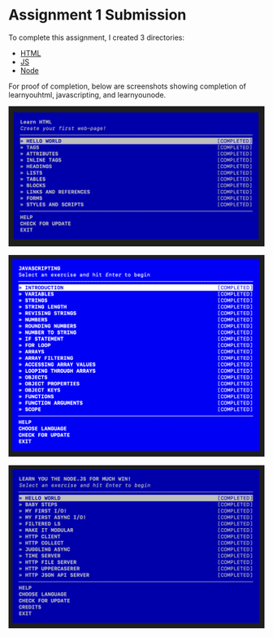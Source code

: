 # Assignment 1 Submission

To complete this assignment, I created 3 directories:

* [HTML](./html)
* [JS](./javascript)
* [Node](./node)

For proof of completion, below are screenshots showing completion of learnyouhtml, javascripting, and learnyounode.

![](./learnyouhtml-completion.png)

![](./javascripting-completion.png)

![](./learnyounode-completion.png)




